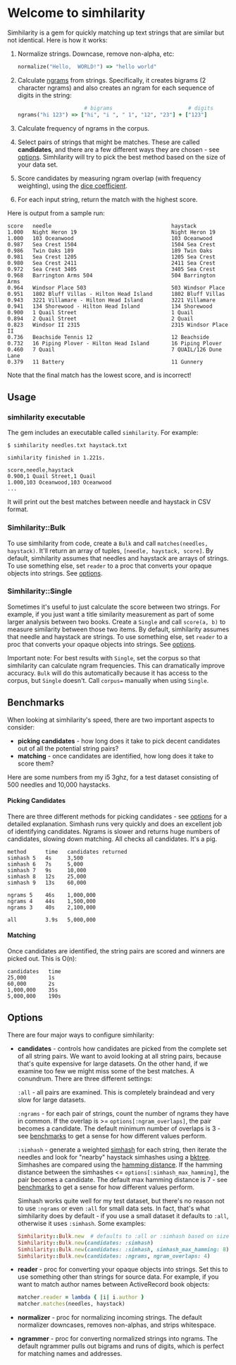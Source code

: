# Welcome to simhilarity

Simhilarity is a gem for quickly matching up text strings that are similar but not identical. Here is how it works:

1. Normalize strings. Downcase, remove non-alpha, etc:

   ```ruby
   normalize("Hello,  WORLD!") => "hello world"
   ```

1. Calculate [ngrams](http://en.wikipedia.org/wiki/N-gram) from strings. Specifically, it creates bigrams (2 character ngrams) and also creates an ngram for each sequence of digits in the string:

   ```ruby
                        # bigrams                        # digits
   ngrams("hi 123") => ["hi", "i ", " 1", "12", "23"] + ["123"]
   ```

1. Calculate frequency of ngrams in the corpus.

1. Select pairs of strings that might be matches. These are called **candidates**, and there are a few different ways they are chosen - see [options](#options). Simhilarity will try to pick the best method based on the size of your data set.

1. Score candidates by measuring ngram overlap (with frequency weighting), using the [dice coefficient](http://en.wikipedia.org/wiki/S%C3%B8rensen%E2%80%93Dice_coefficient).

1. For each input string, return the match with the highest score.

Here is output from a sample run:

```
score   needle                                      haystack
1.000   Night Heron 19                              Night Heron 19
1.000   103 Oceanwood                               103 Oceanwood
0.987   Sea Crest 1504                              1504 Sea Crest
0.986   Twin Oaks 189                               189 Twin Oaks
0.981   Sea Crest 1205                              1205 Sea Crest
0.980   Sea Crest 2411                              2411 Sea Crest
0.972   Sea Crest 3405                              3405 Sea Crest
0.968   Barrington Arms 504                         504 Barrington Arms
0.964   Windsor Place 503                           503 Windsor Place
0.951   1802 Bluff Villas - Hilton Head Island      1802 Bluff Villas
0.943   3221 Villamare - Hilton Head Island         3221 Villamare
0.941   134 Shorewood - Hilton Head Island          134 Shorewood
0.900   1 Quail Street                              1 Quail
0.894   2 Quail Street                              2 Quail
0.823   Windsor II 2315                             2315 Windsor Place II
0.736   Beachside Tennis 12                         12 Beachside
0.732   16 Piping Plover - Hilton Head Island       16 Piping Plover
0.460   7 Quail                                     7 QUAIL/126 Dune Lane
0.379   11 Battery                                  11 Gunnery
```

Note that the final match has the lowest score, and is incorrect!

## Usage

### simhilarity executable

The gem includes an executable called `simhilarity`. For example:

```
$ simhilarity needles.txt haystack.txt

simhilarity finished in 1.221s.

score,needle,haystack
0.900,1 Quail Street,1 Quail
1.000,103 Oceanwood,103 Oceanwood
...
```

It will print out the best matches between needle and haystack in CSV format.

### Simhilarity::Bulk

To use simhilarity from code, create a `Bulk` and call `matches(needles, haystack)`. It'll return an array of tuples, `[needle, haystack, score]`. By default, simhilarity assumes that needles and haystack are arrays of strings. To use something else, set `reader` to a proc that converts your opaque objects into strings. See [options](#options).

### Simhilarity::Single

Sometimes it's useful to just calculate the score between two strings. For example, if you just want a title similarity measurement as part of some larger analysis between two books. Create a `Single` and call `score(a, b)` to measure similarity between those two items. By default, simhilarity assumes that needle and haystack are strings. To use something else, set `reader` to a proc that converts your opaque objects into strings. See [options](#options).

Important note: For best results with `Single`, set the corpus so that simhilarity can calculate ngram frequencies. This can dramatically improve accuracy. `Bulk` will do this automatically because it has access to the corpus, but `Single` doesn't. Call `corpus=` manually when using `Single`.

<a name="benchmarks"/>

## Benchmarks

When looking at simhilarity's speed, there are two important aspects to consider:

* **picking candidates** - how long does it take to pick decent candidates out of all the potential string pairs?
* **matching** - once candidates are identified, how long does it take to score them?

Here are some numbers from my i5 3ghz, for a test dataset consisting of 500 needles and 10,000 haystacks.

#### Picking Candidates

There are three different methods for picking candidates - see [options](#options) for a detailed explanation. Simhash runs very quickly and does an excellent job of identifying candidates. Ngrams is slower and returns huge numbers of candidates, slowing down matching. All checks all candidates. It's a pig.

```
method      time   candidates returned
simhash 5   4s     3,500
simhash 6   7s     5,000
simhash 7   9s     10,000
simhash 8   12s    25,000
simhash 9   13s    60,000

ngrams 5    46s    1,000,000
ngrams 4    44s    1,500,000
ngrams 3    40s    2,100,000

all         3.9s   5,000,000
```

#### Matching

Once candidates are identified, the string pairs are scored and
winners are picked out. This is O(n):

```
candidates   time
25,000       1s
60,000       2s
1,000,000    35s
5,000,000    190s
```



<a name="options"/>

## Options

There are four major ways to configure simhilarity:

* **candidates** - controls how candidates are picked from the complete set of all string pairs. We want to avoid looking at all string pairs, because that's quite expensive for large datasets. On the other hand, if we examine too few we might miss some of the best matches. A conundrum. There are three different settings:

  `:all` - all pairs are examined. This is completely braindead and very slow for large datasets.

  `:ngrams` - for each pair of strings, count the number of ngrams they have in common. If the overlap is >= `options[:ngram_overlaps]`, the pair becomes a candidate. The default minimum number of overlaps is 3 - see [benchmarks](#benchmarks) to get a sense for how different values perform.

  `:simhash` - generate a weighted [simhash](http://matpalm.com/resemblance/simhash/) for each string, then iterate the needles and look for "nearby" haystack simhashes using a [bktree](https://github.com/threedaymonk/bktree). Simhashes are compared using the [hamming distance](http://en.wikipedia.org/wiki/Hamming_distance). If the hamming distance between the simhashes <= `options[:simhash_max_hamming]`, the pair becomes a candidate. The default max hamming distance is 7 - see [benchmarks](#benchmarks) to get a sense for how different values perform.

  Simhash works quite well for my test dataset, but there's no reason not to use `:ngrams` or even `:all` for small data sets. In fact, that's what simhilarity does by default - if you use a small dataset it defaults to `:all`, otherwise it uses `:simhash`. Some examples:

  ```ruby
  Simhilarity::Bulk.new  # defaults to :all or :simhash based on size
  Simhilarity::Bulk.new(candidates: :simhash)
  Simhilarity::Bulk.new(candidates: :simhash, simhash_max_hamming: 8)
  Simhilarity::Bulk.new(candidates: :ngrams, ngram_overlaps: 4)
  ```

* **reader** - proc for converting your opaque objects into strings. Set this to use something other than strings for source data. For example, if you want to match author names between ActiveRecord book objects:

   ```ruby
   matcher.reader = lambda { |i| i.author }
   matcher.matches(needles, haystack)
   ```

* **normalizer** - proc for normalizing incoming strings. The default normalizer downcases, removes non-alphas, and strips whitespace.

* **ngrammer** - proc for converting normalized strings into ngrams. The default ngrammer pulls out bigrams and runs of digits, which is perfect for matching names and addresses.
